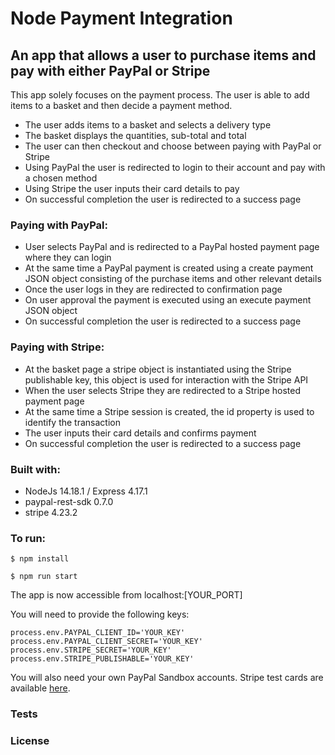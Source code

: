 # Node Payment Integration

## An app that allows a user to purchase items and pay with either PayPal or Stripe

This app solely focuses on the payment process. The user is able to add items to a basket and then decide a payment method. 
- The user adds items to a basket and selects a delivery type
- The basket displays the quantities, sub-total and total
- The user can then checkout and choose between paying with PayPal or Stripe
- Using PayPal the user is redirected to login to their account and pay with a chosen method
- Using Stripe the user inputs their card details to pay
- On successful completion the user is redirected to a success page

### Paying with PayPal:
- User selects PayPal and is redirected to a PayPal hosted payment page where they can login
- At the same time a PayPal payment is created using a create payment JSON object consisting of the purchase items and other relevant details
- Once the user logs in they are redirected to confirmation page
- On user approval the payment is executed using an execute payment JSON object
- On successful completion the user is redirected to a success page

### Paying with Stripe:
- At the basket page a stripe object is instantiated using the Stripe publishable key, this object is used for interaction with the Stripe API
- When the user selects Stripe they are redirected to a Stripe hosted payment page
- At the same time a Stripe session is created, the id property is used to identify the transaction
- The user inputs their card details and confirms payment
- On successful completion the user is redirected to a success page

### Built with:
- NodeJs 14.18.1 / Express 4.17.1
- paypal-rest-sdk 0.7.0
- stripe 4.23.2

### To run:

```
$ npm install
```

```
$ npm run start
```

The app is now accessible from localhost:[YOUR_PORT]

You will need to provide the following keys:

```
process.env.PAYPAL_CLIENT_ID='YOUR_KEY'
process.env.PAYPAL_CLIENT_SECRET='YOUR_KEY'
process.env.STRIPE_SECRET='YOUR_KEY'
process.env.STRIPE_PUBLISHABLE='YOUR_KEY'
```

You will also need your own PayPal Sandbox accounts. 
Stripe test cards are available [here](https://stripe.com/docs/testing).

### Tests


### License 
